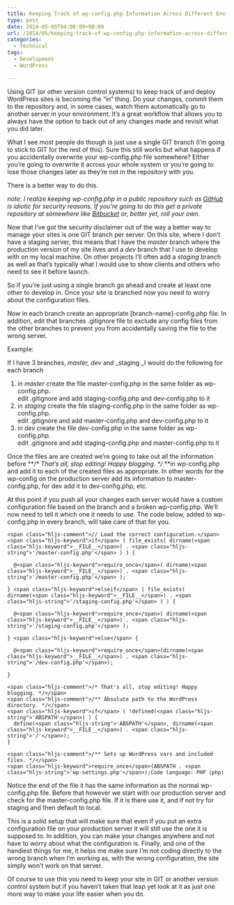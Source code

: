 ```yaml
---
title: Keeping Track of wp-config.php Information Across Different Environments
type: post
date: 2014-05-08T04:00:00+00:00
url: /2014/05/keeping-track-of-wp-config-php-information-across-different-environments/
categories:
  - Technical
tags:
  - Development
  - WordPress

---
```

Using GIT (or other version control systems) to keep track of and deploy WordPress sites is becoming the “in” thing. Do your changes, commit them to the repository and, in some cases, watch them automatically go to another server in your environment. It’s a great workflow that allows you to always have the option to back out of any changes made and revisit what you did later.

What I see most people do though is just use a single GIT branch (I’m going to stick to GIT for the rest of this). Sure this still works but what happens if you accidentally overwrite your wp-config.php file somewhere? Either you’re going to overwrite it across your whole system or you’re going to lose those changes later as they’re not in the repository with you.

There is a better way to do this.

_note: I realize keeping wp-config.php in a public repository such as <a href="http://github.com" target="_blank" rel="noreferrer noopener">GitHub</a> is idiotic for security reasons. If you’re going to do this get a private repository at somewhere like <a href="http://bitbucket.com" target="_blank" rel="noreferrer noopener">Bitbucket</a> or, better yet, roll your own._

Now that I’ve got the security disclaimer out of the way a better way to manage your sites is one GIT branch per server. On this site, where I don’t have a staging server, this means that I have the _master_ branch where the production version of my site lives and a _dev_ branch that I use to develop with on my local machine. On other projects I’ll often add a _staging_ branch as well as that’s typically what I would use to show clients and others who need to see it before launch.

So if you’re just using a single branch go ahead and create at least one other to develop in. Once your site is branched now you need to worry about the configuration files.

Now in each branch create an appropriate [branch-name]-config.php file. In addition, edit that branches .gitignore file to exclude any config files from the other branches to prevent you from accidentally saving the file to the wrong server.

Example:

If I have 3 branches, _master, dev_ and _staging _I would do the following for each branch

<ol class="wp-block-list">
  <li>
    in <em>master</em> create the file master-config.php in the same folder as wp-config.php.<br />edit .gitignore and add staging-config.php and dev-config.php to it
  </li>
  <li>
    in <em>staging</em> create the file staging-config.php in the same folder as wp-config.php.<br />edit .gitignore and add master-config.php and dev-config.php to it
  </li>
  <li>
    in <em>dev</em> create the file dev-config.php in the same folder as wp-config.php.<br />edit .gitignore and add staging-config.php and master-config.php to it
  </li>
</ol>

Once the files are are created we’re going to take out all the information before **_/\* That’s all, stop editing! Happy blogging. \*/_ **in wp-config.php and add it to each of the created files as appropriate. In other words for the wp-config on the production server add its information to master-config.php, for dev add it to dev-config.php, etc.

At this point if you push all your changes each server would have a custom configuration file based on the branch and a broken wp-config.php. We’ll now need to tell it which one it needs to use. The code below, added to wp-config.php in every branch, will take care of that for you.

<pre class="wp-block-code" aria-describedby="shcb-language-55" data-shcb-language-name="PHP" data-shcb-language-slug="php"><span><code class="hljs language-php">&lt;span class="hljs-comment">// Load the correct configuration.&lt;/span>
&lt;span class="hljs-keyword">if&lt;/span> ( file_exists( dirname(&lt;span class="hljs-keyword">__FILE__&lt;/span>) . &lt;span class="hljs-string">'/master-config.php'&lt;/span> ) ) {

  @&lt;span class="hljs-keyword">require_once&lt;/span>( dirname(&lt;span class="hljs-keyword">__FILE__&lt;/span>) . &lt;span class="hljs-string">'/master-config.php'&lt;/span> );

} &lt;span class="hljs-keyword">elseif&lt;/span> ( file_exists( dirname(&lt;span class="hljs-keyword">__FILE__&lt;/span>) . &lt;span class="hljs-string">'/staging-config.php'&lt;/span> ) ) {

  @&lt;span class="hljs-keyword">require_once&lt;/span>( dirname(&lt;span class="hljs-keyword">__FILE__&lt;/span>) . &lt;span class="hljs-string">'/staging-config.php'&lt;/span> );

} &lt;span class="hljs-keyword">else&lt;/span> {

  @&lt;span class="hljs-keyword">require_once&lt;/span>(dirname(&lt;span class="hljs-keyword">__FILE__&lt;/span>) . &lt;span class="hljs-string">'/dev-config.php'&lt;/span>);

}

&lt;span class="hljs-comment">/* That's all, stop editing! Happy blogging. */&lt;/span>
&lt;span class="hljs-comment">/** Absolute path to the WordPress directory. */&lt;/span>
&lt;span class="hljs-keyword">if&lt;/span> ( !defined(&lt;span class="hljs-string">'ABSPATH'&lt;/span>) ) {
  define(&lt;span class="hljs-string">'ABSPATH'&lt;/span>, dirname(&lt;span class="hljs-keyword">__FILE__&lt;/span>) . &lt;span class="hljs-string">'/'&lt;/span>);
}

&lt;span class="hljs-comment">/** Sets up WordPress vars and included files. */&lt;/span>
&lt;span class="hljs-keyword">require_once&lt;/span>(ABSPATH . &lt;span class="hljs-string">'wp-settings.php'&lt;/span>);</code></span><small class="shcb-language" id="shcb-language-55"><span class="shcb-language__label">Code language:</span> <span class="shcb-language__name">PHP</span> <span class="shcb-language__paren">(</span><span class="shcb-language__slug">php</span><span class="shcb-language__paren">)</span></small></pre>

Notice the end of the file it has the same information as the normal wp-config.php file. Before that however we start with our production server and check for the master-config.php file. If it is there use it, and if not try for staging and then default to local.

This is a solid setup that will make sure that even if you put an extra configuration file on your production server it will still use the one it is supposed to. In addition, you can make your changes anywhere and not have to worry about what the configuration is. Finally, and one of the handiest things for me, it helps me make sure I’m not coding directly to the wrong branch when I’m working as, with the wrong configuration, the site simply won’t work on that server.

Of course to use this you need to keep your site in GIT or another version control system but if you haven’t taken that leap yet look at it as just one more way to make your life easier when you do.